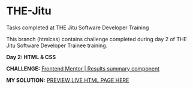 # THE-Jitu
Tasks completed at THE Jitu Software Developer Training

This branch (htmlcss) contains challenge completed during day 2 of THE Jitu Software Developer Trainee training.

**Day 2: HTML & CSS**

**CHALLENGE:** [Frontend Mentor | Results summary component](https://www.frontendmentor.io/challenges/results-summary-component-CE_K6s0maV "CHALLENGE: Frontend Mentor | Results summary component")

**MY SOLUTION:** [PREVIEW LIVE HTML PAGE HERE](https://htmlpreview.github.io/?https://github.com/JoshuaOndieki/THE-Jitu/blob/htmlcss/htmlcss/index.html "PREVIEW LIVE HTML PAGE HERE")